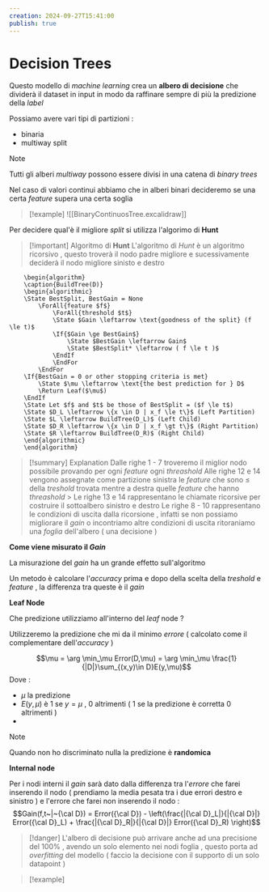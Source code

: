 ```yaml
---
creation: 2024-09-27T15:41:00
publish: true
---
```

# Decision Trees

Questo modello di *machine learning* crea un **albero di decisione** che dividerà il dataset in input in modo da raffinare sempre di più la predizione della *label* 

Possiamo avere vari tipi di partizioni :
+ binaria
+ multiway split

>[!note] 
>Tutti gli alberi *multiway* possono essere divisi in una catena di *binary trees* 

Nel caso di valori continui abbiamo che in alberi binari decideremo se una certa *feature* supera una certa soglia 

>[!example] 
![[BinaryContinuosTree.excalidraw]]

Per decidere qual'è il migliore *split* si utilizza l'algorimo di **Hunt**

>[!important] Algoritmo di **Hunt**
>L'algoritmo di *Hunt* è un algoritmo ricorsivo , questo troverà il nodo padre migliore e sucessivamente deciderà il nodo migliore sinisto e destro

```pseudo
	\begin{algorithm}
	\caption{BuildTree(D)}
	\begin{algorithmic}
	\State BestSplit, BestGain = None
		\ForAll{feature $f$}
			\ForAll{threshold $t$}
			\State $Gain \leftarrow \text{goodness of the split} (f \le t)$
			\If{$Gain \ge BestGain$}
				\State $BestGain \leftarrow Gain$
				\State $BestSplit* \leftarrow ( f \le t )$
            \EndIf
            \EndFor
        \EndFor
    \If{BestGain = 0 or other stopping criteria is met}
	    \State $\mu \leftarrow \text{the best prediction for } D$
	    \Return Leaf($\mu$)
    \EndIf
    \State Let $f$ and $t$ be those of BestSplit = ($f \le t$)
    \State $D_L \leftarrow \{x \in D | x_f \le t\}$ (Left Partition)
    \State $L \leftarrow BuildTree(D_L)$ (Left Child)
    \State $D_R \leftarrow \{x \in D | x_f \gt t\}$ (Right Partition) 
    \State $R \leftarrow BuildTree(D_R)$ (Right Child)
	\end{algorithmic}
	\end{algorithm}
```

>[!summary] Explanation
>Dalle righe 1 - 7 troveremo il miglior nodo possibile provando per ogni *feature* ogni *threashold* 
>Alle righe 12 e 14 vengono assegnate come partizione sinistra le *feature* che sono $\le$ della *treshold* trovata mentre a destra quelle *feature* che hanno *threashold* $\gt$
>Le righe 13 e 14 rappresentano le chiamate ricorsive per costruire il sottoalbero sinistro e destro 
>Le righe 8 - 10 rappresentano le condizioni di uscita dalla ricorsione , infatti se non possiamo migliorare il *gain* o incontriamo altre condizioni di uscita ritoraniamo una *foglia* dell'albero ( una decisione )
>

**Come viene misurato il *Gain***

La misurazione del *gain* ha un grande effetto sull'algoritmo 

Un metodo è calcolare l'*accuracy* prima e dopo della scelta della *treshold* e *feature* , la differenza tra queste è il *gain*  

**Leaf Node**

Che predizione utilizziamo all'interno del *leaf* node ? 

Utilizzeremo la predizione che mi da il minimo *errore* ( calcolato come il complementare dell'*accuracy* )

$$\mu = \arg \min_\mu Error(D,\mu) = \arg \min_\mu \frac{1}{|D|}\sum_{(x,y)\in D}E(y,\mu)$$
Dove : 
+ $\mu$ la predizione
+ $E(y,\mu)$ è $1$ se $y=\mu$ , $0$ altrimenti ( $1$ se la predizione è corretta $0$ altrimenti )
+ 
>[!note] 
>Quando non ho discriminato nulla la predizione è **randomica**

**Internal node**

Per i nodi interni il *gain* sarà dato dalla differenza tra l'*errore* che farei inserendo il nodo ( prendiamo la media pesata tra i due errori destro e sinistro ) e l'errore che farei non inserendo il nodo :
$$Gain(f,t~|~{\cal D}) = Error({\cal D}) - \left(\frac{|{\cal D}_L|}{|{\cal D}|} Error({\cal D}_L) + \frac{|{\cal D}_R|}{|{\cal D}|} Error({\cal D}_R) \right)$$

>[!danger] 
>L'albero di decisione può arrivare anche ad una precisione del 100% , avendo un solo elemento nei nodi foglia , questo porta ad *overfitting* del modello ( faccio la decisione con il supporto di un solo datapoint )

>[!example] 
